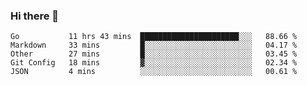 ### Hi there 👋

<!--
**yeya24/yeya24** is a ✨ _special_ ✨ repository because its `README.md` (this file) appears on your GitHub profile.

Here are some ideas to get you started:

- 🔭 I’m currently working on ...
- 🌱 I’m currently learning ...
- 👯 I’m looking to collaborate on ...
- 🤔 I’m looking for help with ...
- 💬 Ask me about ...
- 📫 How to reach me: ...
- 😄 Pronouns: ...
- ⚡ Fun fact: ...
-->

<!--START_SECTION:waka-->
```text
Go           11 hrs 43 mins  ██████████████████████░░░   88.66 % 
Markdown     33 mins         █░░░░░░░░░░░░░░░░░░░░░░░░   04.17 % 
Other        27 mins         █░░░░░░░░░░░░░░░░░░░░░░░░   03.45 % 
Git Config   18 mins         ▓░░░░░░░░░░░░░░░░░░░░░░░░   02.34 % 
JSON         4 mins          ░░░░░░░░░░░░░░░░░░░░░░░░░   00.61 % 
```
<!--END_SECTION:waka-->
